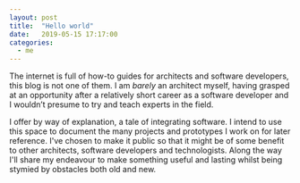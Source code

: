 ```yaml
---
layout: post
title:  "Hello world"
date:   2019-05-15 17:17:00
categories:
  - me
---
```


The internet is full of how-to guides for architects and software developers, this blog is not one of them. I am *barely* an architect myself, having grasped at an opportunity after a relatively short career as a software developer and I wouldn’t presume to try and teach experts in the field.

I offer by way of explanation, a tale of integrating software. I intend to use this space to document the many projects and prototypes I work on for later reference. I've chosen to make it public so that it might be of some benefit to other architects, software developers and technologists. Along the way I'll share my endeavour to make something useful and lasting whilst being stymied by obstacles both old and new.
